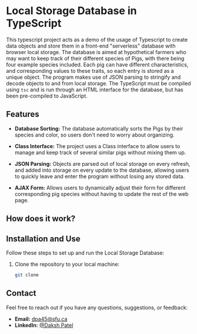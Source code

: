 # Local Storage Database in TypeScript

This typescript project acts as a demo of the usage of Typescript to create data objects and store them in a front-end "serverless" database with browser local storage. The database is aimed at hypothetical farmers who may want to keep track of their different species of Pigs, with there being four example species included. Each pig can have different characteristics, and corresponding values to these traits, so each entry is stored as a unique object. The program makes use of JSON parsing to stringify and decode objects to and from local storage. The TypeScript must be compiled using `tsc` and is run through an HTML interface for the database, but has been pre-compiled to JavaScript.

## Features

- **Database Sorting:** The database automatically sorts the Pigs by their species and color, so users don't need to worry about organizing. 

- **Class Interface:** The project uses a Class interface to allow users to manage and keep track of several similar pigs without mixing them up.

- **JSON Parsing:** Objects are parsed out of local storage on every refresh, and added into storage on every update to the database, allowing users to quickly leave and enter the program without losing any stored data.

- **AJAX Form:** Allows users to dynamically adjust their form for different corresponding pig species without having to update the rest of the web page.

## How does it work?



## Installation and Use

Follow these steps to set up and run the Local Storage Database:

1. Clone the repository to your local machine:

   ```bash
   git clone 
   ```


## Contact

Feel free to reach out if you have any questions, suggestions, or feedback:

- **Email:** dpa45@sfu.ca
- **LinkedIn:** [@Daksh Patel](https://www.linkedin.com/in/daksh-patel-956622290/)